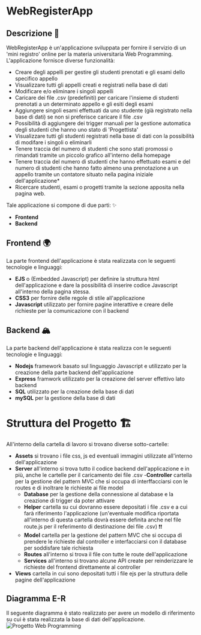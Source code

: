 # WebRegisterApp

## Descrizione 📄
WebRegisterApp è un'applicazione sviluppata per fornire il servizio di un 'mini registro' online per la materia universitaria Web Programming.
L'applicazione fornisce diverse funzionalità:
- Creare degli appelli per gestire gli studenti prenotati e gli esami dello specifico appello
- Visualizzare tutti gli appelli creati e registrati nella base di dati
- Modificare e/o eliminare i singoli appelli 
- Caricare dei file .csv (predefiniti) per caricare l'insieme di studenti prenotati a un determinato appello e gli esiti degli esami
- Aggiungere singoli esami effettuati da uno studente (già registrato nella base di dati) se non si preferisce caricare il file .csv
- Possibilità di aggiungere dei trigger manuali per la gestione automatica degli studenti che hanno uno stato di 'Progettista'
- Visualizzare tutti gli studenti registrati nella base di dati con la possibilità di modifare i singoli o eliminarli
- Tenere traccia del numero di studenti che sono stati promossi o rimandati tramite un piccolo grafico all'interno della homepage
- Tenere traccia del numero di studenti che hanno effettuato esami e del numero di studenti che hanno fatto almeno una prenotazione a un appello tramite un contatore situato nella pagina iniziale dell'applicazione*
- Ricercare studenti, esami o progetti tramite la sezione apposita nella pagina web. 

Tale applicazione si compone di due parti: ✨
- **Frontend** 
- **Backend**

## Frontend 🌍
La parte frontend dell'applicazione è stata realizzata con le seguenti tecnologie e linguaggi:
- **EJS** o (Embedded Javascript) per definire la struttura html dell'applicazione e dare la possibilità di inserire codice Javascript all'interno della pagina stessa.
- **CSS3** per fornire delle regole di stile all'applicazione 
- **Javascript** utilizzato per fornire pagine interattive e creare delle richieste per la comunicazione con il backend

## Backend 🏔
La parte backend dell'applicazione è stata realizza con le seguenti tecnologie e linguaggi:
- **Nodejs** framework basato sul linguaggio Javascript e utilizzato per la creazione della parte backend dell'applicazione
- **Express** framwork utilizzato per la creazione del server effettivo lato backend
- **SQL** utilizzato per la creazione della base di dati 
- **mySQL** per la gestione della base di dati

# Struttura del Progetto 🏗
All'interno della cartella di lavoro si trovano diverse sotto-cartelle:
- **Assets** si trovano i file css, js ed eventuali immagini utilizzate all'interno dell'applicazione
- **Server** all'interno si trova tutto il codice backend dell'applicazione e in più, anche le cartelle per il caricamento dei file .csv
    -**Controller** cartella per la gestione del pattern MVC che si occupa di interffacciarsi con le routes e di inoltrare le richieste ai file model
    - **Database** per la gestione della connessione al database e la creazione di trigger da poter attivare
    - **Helper** cartella su cui dovranno essere depositati i file .csv e a cui farà riferimento l'applicazione (un'eventuale modifica riportata all'interno di questa cartella dovrà essere definita anche nel file route.js per il referimento di destinazione dei file .csv) ❗❗
    - **Model** cartella per la gestione del pattern MVC che si occupa di prendere le richieste dal controller e interfacciarsi con il database per soddisfare tale richiesta
    - **Routes** all'interno si trova il file con tutte le route dell'applicazione
    - **Services** all'interno si trovano alcune API create per reinderizzare le richieste del frontend direttamente al controller 
 - **Views** cartella in cui sono depositati tutti i file ejs per la struttura delle pagine dell'applicazione 
 
## Diagramma E-R
Il seguente diagramma è stato realizzato per avere un modello di riferimento su cui è stata realizzata la base di dati dell'applicazione.
![Progetto Web Programming](https://user-images.githubusercontent.com/83754920/185429963-952d28a7-16d9-4398-a8bc-9fde9904667a.jpg)
